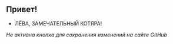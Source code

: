 ## Привет!

+ ЛЁВА, ЗАМЕЧАТЕЛЬНЫЙ КОТЯРА!

_Не активна кнопка для сохранения изменений на сайте GitHub_